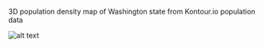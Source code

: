 3D population density map of Washington state from Kontour.io population data

![alt text](https://github.com/rarice4/washington-population/blob/main/images/wash-render11-4k-2.jpg?raw=true)
